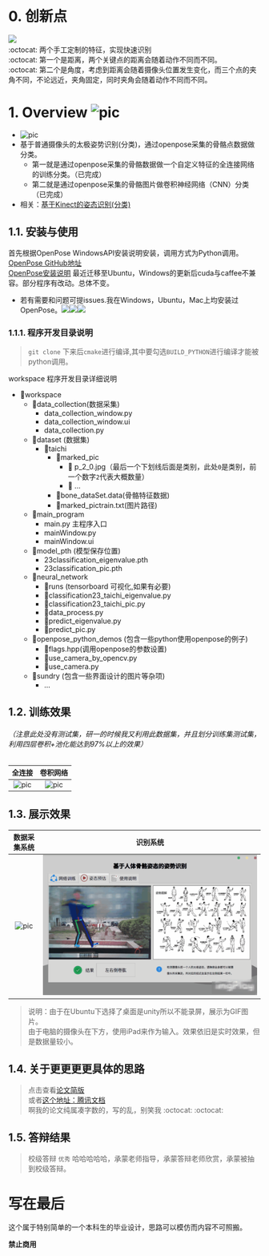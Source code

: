 # 0. 创新点

![](https://pic.downk.cc/item/5ff665603ffa7d37b3c47aee.png)    
 :octocat: 两个手工定制的特征，实现快速识别  
 :octocat: 第一个是距离，两个关键点的距离会随着动作不同而不同。    
 :octocat: 第二个是角度，考虑到距离会随着摄像头位置发生变化，而三个点的夹角不同，不论远近，夹角固定，同时夹角会随着动作不同而不同。  

# 1. Overview ![pic](https://camo.githubusercontent.com/2d21dcc74fc13272cce1a3b020085968fc269cf7/68747470733a2f2f696d672e736869656c64732e696f2f62616467652f70726f70657274792d706572736f6e616c2532307265706f7369746f72792d627269676874677265656e2e737667)



- ![pic](https://img.shields.io/badge/Author-%40wfnian%F0%9F%98%81-red.svg)
- 基于普通摄像头的太极姿势识别(分类)，通过openpose采集的骨骼点数据做分类。
  - 第一就是通过openpose采集的骨骼数据做一个自定义特征的全连接网络的训练分类。（已完成）
  - 第二就是通过openpose采集的骨骼图片做卷积神经网络（CNN）分类（已完成）
- 相关：[基于Kinect的姿态识别(分类)](https://github.com/wfnian/kinect/wiki)


## 1.1. 安装与使用

首先根据OpenPose WindowsAPI安装说明安装，调用方式为Python调用。  
[OpenPose GitHub地址](https://github.com/CMU-Perceptual-Computing-Lab/openpose)  
<u>[OpenPose安装说明](https://github.com/CMU-Perceptual-Computing-Lab/openpose/blob/master/doc/installation.md)</u>
最近迁移至Ubuntu，Windows的更新后cuda与caffee不兼容。部分程序有改动。总体不变。
- 若有需要和问题可提issues.我在Windows，Ubuntu，Mac上均安装过OpenPose。![](https://img.shields.io/badge/-Windows-blue.svg)![](https://img.shields.io/badge/-Ubuntu-orange.svg)![](https://img.shields.io/badge/-Mac-lightgrey.svg)

### 1.1.1. 程序开发目录说明

> `git clone` 下来后`cmake`进行编译,其中要勾选`BUILD_PYTHON`进行编译才能被python调用。

workspace 程序开发目录详细说明

- 📂workspace
  - 📁data_collection(数据采集)
    - data_collection_window.py
    - data_collection_window.ui
    - data_collection.py
  - 📁dataset (数据集)
    - 📁taichi
      - 📁marked_pic
        - 🎴 p_2_0.jpg（最后一个下划线后面是类别，此处`0`是类别，前一个数字`2`代表大概数量）
        - 🎴 ...
      - 📄bone_dataSet.data(骨骼特征数据)
      - 📄marked_pictrain.txt(图片路径)
  - 📁main_program
    - main.py 主程序入口
    - mainWindow.py
    - mainWindow.ui
  - 📁model_pth (模型保存位置)
    - 23classification_eigenvalue.pth
    - 23classification_pic.pth
  - 📁neural_network
    - 📁runs (tensorboard 可视化,如果有必要)
    - 📃classification23_taichi_eigenvalue.py
    - 📃classification23_taichi_pic.py
    - 📃data_process.py
    - 📃predict_eigenvalue.py
    - 📃predict_pic.py
  - 📁openpose_python_demos (包含一些python使用openpose的例子)
    - 📃flags.hpp(调用openpose的参数设置)
    - 📃use_camera_by_opencv.py
    - 📃use_camera.py
  - 📁sundry (包含一些界面设计的图片等杂项)
    - ...

## 1.2. 训练效果

###### （注意此处没有测试集，研一的时候我又利用此数据集，并且划分训练集测试集，利用四层卷积+池化能达到97%以上的效果）

| 全连接 | 卷积网络 |
| :-: | :-: |
| ![pic](workspace/sundry/train_loss_acc_eigenvalue.png)    | ![pic](workspace/sundry/train_loss_acc_pic.png)       |

## 1.3. 展示效果

| 数据采集系统 | 识别系统 |
| :-: | :-: |
| ![pic](workspace/sundry/res2.gif)    | ![pic](workspace/sundry/res1.gif)|
> 说明：由于在Ubuntu下选择了桌面是unity所以不能录屏，展示为GIF图片。  
> 由于电脑的摄像头在下方，使用iPad来作为输入。效果依旧是实时效果，但是数据量较小。

## 1.4. 关于更更更更具体的思路

> 点击查看[论文简版](https://github.com/wfnian/posture_recognition/blob/master/workspace/%E8%AE%BA%E6%96%87%E7%AE%80%E7%89%88.pdf)   
> 或者[这个地址：腾讯文档](https://docs.qq.com/pdf/DWlNNR0xtZGdsRnpQ)  
> 啊我的论文纯属凑字数的，写的乱，别笑我 :octocat: :octocat:  

## 1.5. 答辩结果

> 校级答辩 `优秀` 哈哈哈哈哈，承蒙老师指导，承蒙答辩老师欣赏，承蒙被抽到校级答辩。

# 写在最后

这个属于特别简单的一个本科生的毕业设计，思路可以模仿而内容不可照搬。

**禁止商用**

